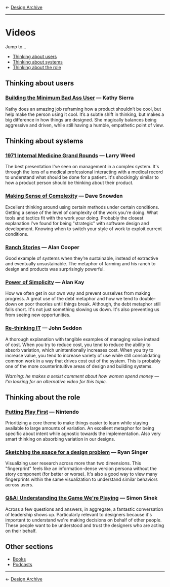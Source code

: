 &larr; [Design Archive](https://github.com/danritz/design-archive/blob/master/README.md)

***

# Videos

Jump to...

- [Thinking about users](https://github.com/danritz/design-archive/blob/master/videos.md#thinking-about-users)
- [Thinking about systems](https://github.com/danritz/design-archive/blob/master/videos.md#thinking-about-systems)
- [Thinking about the role](https://github.com/danritz/design-archive/blob/master/videos.md#thinking-about-the-role)

## Thinking about users

### [Building the Minimum Bad Ass User](https://vimeo.com/81625882) — Kathy Sierra

Kathy does an amazing job reframing how a product shouldn’t be cool, but help make the person using it cool. It’s a subtle shift in thinking, but makes a big difference in how things are designed. She magically balances being aggressive and driven, while still having a humble, empathetic point of view.

## Thinking about systems

### [1971 Internal Medicine Grand Rounds](https://www.youtube.com/watch?v=qMsPXSMTpFI) — Larry Weed

The best presentation I've seen on management in a complex system. It's through the lens of a medical professional interacting with a medical record to understand what should be done for a patient. It's shockingly similar to how a product person should be thinking about their product.

### [Making Sense of Complexity](https://youtu.be/y6RfqmTZejU) — Dave Snowden

Excellent thinking around using certain methods under certain conditions. Getting a sense of the level of complexity of the work you're doing. What tools and tactics fit with the work your doing. Probably the closest explanation I've found for being "strategic" with software design and development. Knowing when to switch your style of work to exploit current conditions.

### [Ranch Stories](https://vimeo.com/178863080) — Alan Cooper

Good example of systems when they’re sustainable, instead of extractive and eventually unsustainable. The metaphor of farming and his ranch to design and products was surprisingly powerful.

### [Power of Simplicity](https://youtu.be/NdSD07U5uBs) — Alan Kay

How we often get in our own way and prevent ourselves from making progress. A great use of the debt metaphor and how we tend to double-down on poor theories until things break. Although, the debt metaphor still falls short. It's not just something slowing us down. It's also preventing us from seeing new opportunities.

### [Re-thinking IT](https://vimeo.com/19122939) — John Seddon

A thorough explanation with tangible examples of managing value instead of cost. When you try to reduce cost, you tend to reduce the ability to absorb variation, which unintentionally increases cost. When you try to increase value, you tend to increase variety of use while still consolidating common work in a way that drives cost out of the system. This is probably one of the more counterintuitive areas of design and building systems.

*Warning: he makes a sexist comment about how women spend money — I'm looking for an alternative video for this topic.*


## Thinking about the role

### [Putting Play First](https://www.youtube.com/watch?v=2u6HTG8LuXQ) — Nintendo

Prioritizing a core theme to make things easier to learn while staying available to large amounts of variation. An excellent metaphor for being specific about intent while agnostic towards the implementation. Also very smart thinking on absorbing variation in our designs.

### [Sketching the space for a design problem](https://www.youtube.com/watch?v=l7KBca1eyPo) — Ryan Singer

Visualizing user research across more than two dimensions. This "fingerprint" feels like an information-dense version persona without the story component (for better or worse). It's also a good way to view many fingerprints within the same visualization to understand similar behaviors across users.

### [Q&A: Understanding the Game We're Playing](https://creativemornings.com/talks/simon-sinek-251/) — Simon Sinek

Across a few questions and answers, in aggregate, a fantastic conversation of leadership shows up. Particularly relevant to designers because it's important to understand we're making decisions on behalf of other people. These people want to be understood and trust the designers who are acting on their behalf.

## Other sections

* [Books](https://github.com/danritz/design-archive/blob/master/books.md)
* [Podcasts](https://github.com/danritz/design-archive/blob/master/podcasts.md)

***

&larr; [Design Archive](https://github.com/danritz/design-archive/blob/master/README.md)
